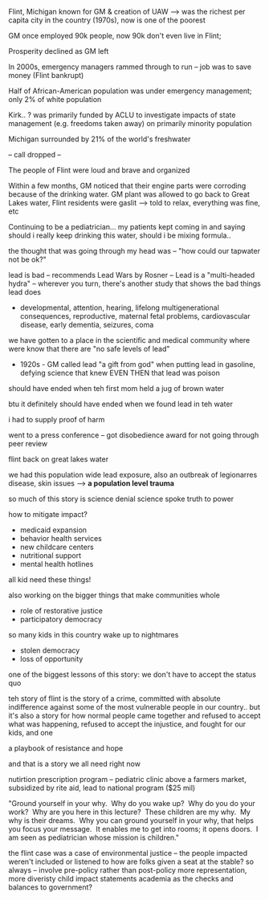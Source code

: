 Flint, Michigan known for GM & creation of UAW --> was the richest per capita city in the country (1970s), now is one of the poorest

GM once employed 90k people, now 90k don't even live in Flint;

Prosperity declined as GM left

In 2000s, emergency managers rammed through to run  – job was to save money (Flint bankrupt)

Half of African-American population was under emergency management; only 2% of white population

Kirk.. ? was primarily funded by ACLU to investigate impacts of state management (e.g. freedoms taken away) on primarily minority population 

Michigan surrounded by 21% of the world's freshwater 

– call dropped – 

The people of Flint were loud and brave and organized

Within a few months, GM noticed that their engine parts were corroding because of the drinking water. GM plant was allowed to go back to Great Lakes water, Flint residents were gaslit --> told to relax, everything was fine, etc

Continuing to be a pediatrician… my patients kept coming in and saying should i really keep drinking this water, should i be mixing formula..

the thought that was going through my head was – "how could our tapwater not be ok?"

lead is bad – recommends Lead Wars by Rosner – Lead is a "multi-headed hydra" – wherever you turn, there's another study that shows the bad things lead does
- developmental, attention, hearing, lifelong multigenerational consequences, reproductive, maternal fetal problems, cardiovascular disease, early dementia, seizures, coma

we have gotten to a place in the scientific and medical community where were know that there are "no safe levels of lead"
- 1920s - GM called lead "a gift from god" when putting lead in gasoline, defying science that knew EVEN THEN that lead was poison

should have ended when teh first mom held a jug of brown water

btu it definitely should have ended when we found lead in teh water

i had to supply proof of harm

went to a press conference – got disobedience award for not going through peer review

flint back on great lakes water

we had this population wide lead exposure, also an outbreak of legionarres disease, skin issues --> **a population level trauma**

so much of this story is science denial
science spoke truth to power

how to mitigate impact?
- medicaid expansion
- behavior health services
- new childcare centers
- nutritional support
- mental health hotlines

all kid need these things!

also working on the bigger things that make communities whole
- role of restorative justice 
- participatory democracy

so many kids in this country wake up to nightmares
- stolen democracy
- loss of opportunity

one of the biggest lessons of this story: we don't have to accept the status quo

teh story of flint is the story of a crime, committed with absolute indifference against some of the most vulnerable people in our country.. but it's also a story for how normal people came together and refused to accept what was happening, refused to accept the injustice, and fought for our kids, and one

a playbook of resistance and hope

and that is a story we all need right now

nutirtion prescription program – pediatric clinic above a farmers market, subsidized by rite aid, lead to national program ($25 mil)

"Ground yourself in your why.  Why do you wake up?  Why do you do your work?  Why are you here in this lecture?  These children are my why.  My why is their dreams.  Why you can ground yourself in your why, that helps you focus your message.  It enables me to get into rooms; it opens doors.  I am seen as pediatrician whose mission is children."

the flint case was a case of environmental justice – the people impacted weren't included or listened to
how are folks given a seat at the stable?
so always – involve pre-policy rather than post-policy
more representation, more diveristy
child impact statements
academia as the checks and balances to government?


